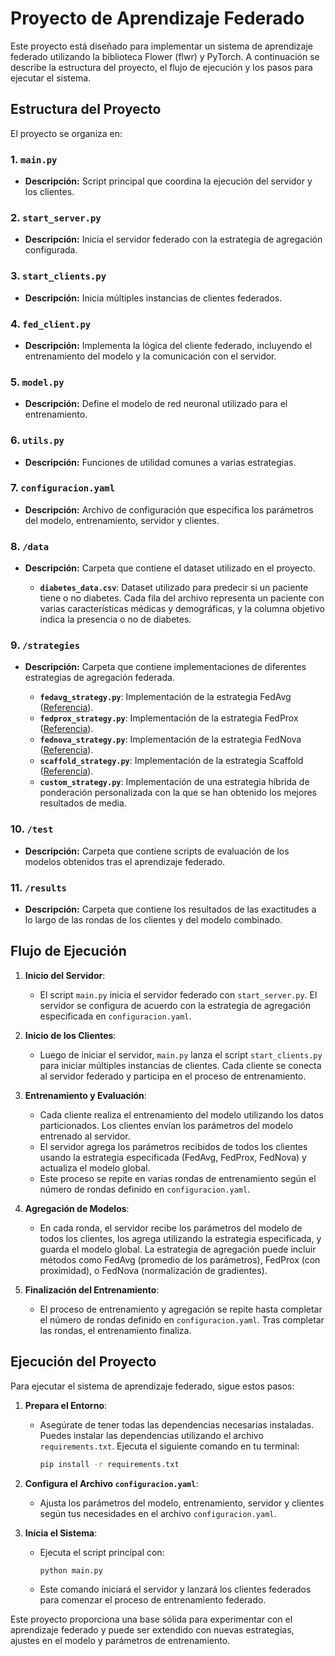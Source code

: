 # Proyecto de Aprendizaje Federado

Este proyecto está diseñado para implementar un sistema de aprendizaje federado utilizando la biblioteca Flower (flwr) y PyTorch. A continuación se describe la estructura del proyecto, el flujo de ejecución y los pasos para ejecutar el sistema.

## Estructura del Proyecto

El proyecto se organiza en:

### 1. **`main.py`**
- **Descripción:** Script principal que coordina la ejecución del servidor y los clientes.

### 2. **`start_server.py`**
- **Descripción:** Inicia el servidor federado con la estrategia de agregación configurada.

### 3. **`start_clients.py`**
- **Descripción:** Inicia múltiples instancias de clientes federados.

### 4. **`fed_client.py`**
- **Descripción:** Implementa la lógica del cliente federado, incluyendo el entrenamiento del modelo y la comunicación con el servidor.

### 5. **`model.py`**
- **Descripción:** Define el modelo de red neuronal utilizado para el entrenamiento.

### 6. **`utils.py`**
- **Descripción:** Funciones de utilidad comunes a varias estrategias.

### 7. **`configuracion.yaml`**
- **Descripción:** Archivo de configuración que especifica los parámetros del modelo, entrenamiento, servidor y clientes.

### 8. **`/data`**
- **Descripción:** Carpeta que contiene el dataset utilizado en el proyecto.

  - **`diabetes_data.csv`**: Dataset utilizado para predecir si un paciente tiene o no diabetes. Cada fila del archivo representa un paciente con varias características médicas y demográficas, y la columna objetivo indica la presencia o no de diabetes.

### 9. **`/strategies`**
- **Descripción:** Carpeta que contiene implementaciones de diferentes estrategias de agregación federada.

  - **`fedavg_strategy.py`**: Implementación de la estrategia FedAvg ([Referencia](https://arxiv.org/abs/1602.05629)).
  - **`fedprox_strategy.py`**: Implementación de la estrategia FedProx ([Referencia](https://arxiv.org/abs/1812.06127)).
  - **`fednova_strategy.py`**: Implementación de la estrategia FedNova ([Referencia](https://arxiv.org/abs/2007.07481)).
  - **`scaffold_strategy.py`**: Implementación de la estrategia Scaffold ([Referencia](https://proceedings.mlr.press/v119/karimireddy20a.html)).
  - **`custom_strategy.py`**: Implementación de una estrategia híbrida de ponderación personalizada con la que se han obtenido los mejores resultados de media.

### 10. **`/test`**
- **Descripción:** Carpeta que contiene scripts de evaluación de los modelos obtenidos tras el aprendizaje federado.

### 11. **`/results`**
- **Descripción:** Carpeta que contiene los resultados de las exactitudes a lo largo de las rondas de los clientes y del modelo combinado.


## Flujo de Ejecución

1. **Inicio del Servidor**: 
   - El script `main.py` inicia el servidor federado con `start_server.py`. El servidor se configura de acuerdo con la estrategia de agregación especificada en `configuracion.yaml`.

2. **Inicio de los Clientes**:
   - Luego de iniciar el servidor, `main.py` lanza el script `start_clients.py` para iniciar múltiples instancias de clientes. Cada cliente se conecta al servidor federado y participa en el proceso de entrenamiento.

3. **Entrenamiento y Evaluación**:
   - Cada cliente realiza el entrenamiento del modelo utilizando los datos particionados. Los clientes envían los parámetros del modelo entrenado al servidor.
   - El servidor agrega los parámetros recibidos de todos los clientes usando la estrategia especificada (FedAvg, FedProx, FedNova) y actualiza el modelo global.
   - Este proceso se repite en varias rondas de entrenamiento según el número de rondas definido en `configuracion.yaml`.

4. **Agregación de Modelos**:
   - En cada ronda, el servidor recibe los parámetros del modelo de todos los clientes, los agrega utilizando la estrategia especificada, y guarda el modelo global. La estrategia de agregación puede incluir métodos como FedAvg (promedio de los parámetros), FedProx (con proximidad), o FedNova (normalización de gradientes).

5. **Finalización del Entrenamiento**:
   - El proceso de entrenamiento y agregación se repite hasta completar el número de rondas definido en `configuracion.yaml`. Tras completar las rondas, el entrenamiento finaliza.
   
## Ejecución del Proyecto

Para ejecutar el sistema de aprendizaje federado, sigue estos pasos:

1. **Prepara el Entorno**:
   - Asegúrate de tener todas las dependencias necesarias instaladas. Puedes instalar las dependencias utilizando el archivo `requirements.txt`. Ejecuta el siguiente comando en tu terminal:

     ```bash
     pip install -r requirements.txt
     ```

2. **Configura el Archivo `configuracion.yaml`**:
   - Ajusta los parámetros del modelo, entrenamiento, servidor y clientes según tus necesidades en el archivo `configuracion.yaml`.

3. **Inicia el Sistema**:
   - Ejecuta el script principal con:

     ```bash
     python main.py
     ```

   - Este comando iniciará el servidor y lanzará los clientes federados para comenzar el proceso de entrenamiento federado.

Este proyecto proporciona una base sólida para experimentar con el aprendizaje federado y puede ser extendido con nuevas estrategias, ajustes en el modelo y parámetros de entrenamiento.